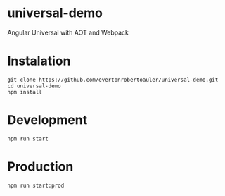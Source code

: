 # universal-demo
Angular Universal with AOT and Webpack

# Instalation

    git clone https://github.com/evertonrobertoauler/universal-demo.git
    cd universal-demo
    npm install
    
# Development

    npm run start
    
# Production

    npm run start:prod
